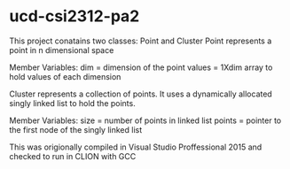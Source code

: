 # ucd-csi2312-pa2

This project conatains two classes: Point and Cluster
Point represents a point in n dimensional space 

  Member Variables:
    dim = dimension of the point
    values = 1Xdim array to hold values of each dimension


Cluster represents a collection of points. It uses a dynamically allocated singly linked list to hold the points.
  
  Member Variables:
    size = number of points in linked list
    points = pointer to the first node of the singly linked list
    
  
This was origionally compiled in Visual Studio Proffessional 2015 and checked to run in CLION with GCC
